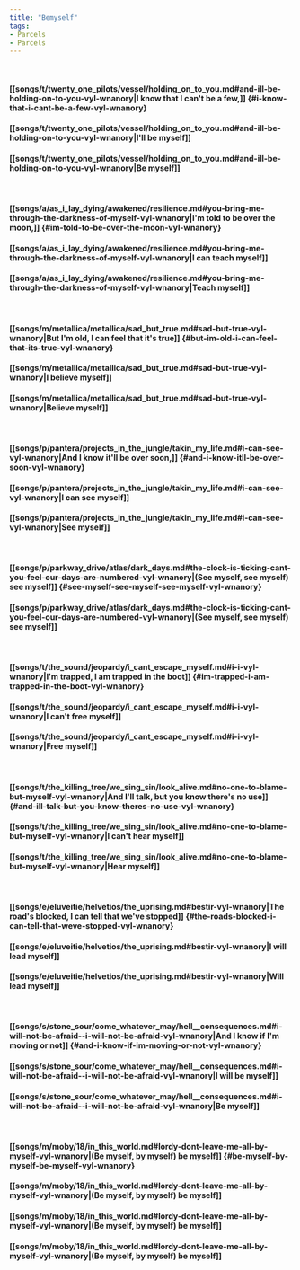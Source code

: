 ```yaml
---
title: "Bemyself"
tags:
- Parcels
- Parcels
---
```

&nbsp;
#### [[songs/t/twenty_one_pilots/vessel/holding_on_to_you.md#and-ill-be-holding-on-to-you-vyl-wnanory|I know that I can't be a few,]] {#i-know-that-i-cant-be-a-few-vyl-wnanory}
#### [[songs/t/twenty_one_pilots/vessel/holding_on_to_you.md#and-ill-be-holding-on-to-you-vyl-wnanory|I'll be myself]]
#### [[songs/t/twenty_one_pilots/vessel/holding_on_to_you.md#and-ill-be-holding-on-to-you-vyl-wnanory|Be myself]]
&nbsp;
#### [[songs/a/as_i_lay_dying/awakened/resilience.md#you-bring-me-through-the-darkness-of-myself-vyl-wnanory|I'm told to be over the moon,]] {#im-told-to-be-over-the-moon-vyl-wnanory}
#### [[songs/a/as_i_lay_dying/awakened/resilience.md#you-bring-me-through-the-darkness-of-myself-vyl-wnanory|I can teach myself]]
#### [[songs/a/as_i_lay_dying/awakened/resilience.md#you-bring-me-through-the-darkness-of-myself-vyl-wnanory|Teach myself]]
&nbsp;
#### [[songs/m/metallica/metallica/sad_but_true.md#sad-but-true-vyl-wnanory|But I'm old, I can feel that it's true]] {#but-im-old-i-can-feel-that-its-true-vyl-wnanory}
#### [[songs/m/metallica/metallica/sad_but_true.md#sad-but-true-vyl-wnanory|I believe myself]]
#### [[songs/m/metallica/metallica/sad_but_true.md#sad-but-true-vyl-wnanory|Believe myself]]
&nbsp;
#### [[songs/p/pantera/projects_in_the_jungle/takin_my_life.md#i-can-see-vyl-wnanory|And I know it'll be over soon,]] {#and-i-know-itll-be-over-soon-vyl-wnanory}
#### [[songs/p/pantera/projects_in_the_jungle/takin_my_life.md#i-can-see-vyl-wnanory|I can see myself]]
#### [[songs/p/pantera/projects_in_the_jungle/takin_my_life.md#i-can-see-vyl-wnanory|See myself]]
&nbsp;
#### [[songs/p/parkway_drive/atlas/dark_days.md#the-clock-is-ticking-cant-you-feel-our-days-are-numbered-vyl-wnanory|(See myself, see myself) see myself]] {#see-myself-see-myself-see-myself-vyl-wnanory}
#### [[songs/p/parkway_drive/atlas/dark_days.md#the-clock-is-ticking-cant-you-feel-our-days-are-numbered-vyl-wnanory|(See myself, see myself) see myself]]
&nbsp;
#### [[songs/t/the_sound/jeopardy/i_cant_escape_myself.md#i-i-vyl-wnanory|I'm trapped, I am trapped in the boot]] {#im-trapped-i-am-trapped-in-the-boot-vyl-wnanory}
#### [[songs/t/the_sound/jeopardy/i_cant_escape_myself.md#i-i-vyl-wnanory|I can't free myself]]
#### [[songs/t/the_sound/jeopardy/i_cant_escape_myself.md#i-i-vyl-wnanory|Free myself]]
&nbsp;
#### [[songs/t/the_killing_tree/we_sing_sin/look_alive.md#no-one-to-blame-but-myself-vyl-wnanory|And I'll talk, but you know there's no use]] {#and-ill-talk-but-you-know-theres-no-use-vyl-wnanory}
#### [[songs/t/the_killing_tree/we_sing_sin/look_alive.md#no-one-to-blame-but-myself-vyl-wnanory|I can't hear myself]]
#### [[songs/t/the_killing_tree/we_sing_sin/look_alive.md#no-one-to-blame-but-myself-vyl-wnanory|Hear myself]]
&nbsp;
#### [[songs/e/eluveitie/helvetios/the_uprising.md#bestir-vyl-wnanory|The road's blocked, I can tell that we've stopped]] {#the-roads-blocked-i-can-tell-that-weve-stopped-vyl-wnanory}
#### [[songs/e/eluveitie/helvetios/the_uprising.md#bestir-vyl-wnanory|I will lead myself]]
#### [[songs/e/eluveitie/helvetios/the_uprising.md#bestir-vyl-wnanory|Will lead myself]]
&nbsp;
#### [[songs/s/stone_sour/come_whatever_may/hell__consequences.md#i-will-not-be-afraid--i-will-not-be-afraid-vyl-wnanory|And I know if I'm moving or not]] {#and-i-know-if-im-moving-or-not-vyl-wnanory}
#### [[songs/s/stone_sour/come_whatever_may/hell__consequences.md#i-will-not-be-afraid--i-will-not-be-afraid-vyl-wnanory|I will be myself]]
#### [[songs/s/stone_sour/come_whatever_may/hell__consequences.md#i-will-not-be-afraid--i-will-not-be-afraid-vyl-wnanory|Be myself]]
&nbsp;
#### [[songs/m/moby/18/in_this_world.md#lordy-dont-leave-me-all-by-myself-vyl-wnanory|(Be myself, by myself) be myself]] {#be-myself-by-myself-be-myself-vyl-wnanory}
#### [[songs/m/moby/18/in_this_world.md#lordy-dont-leave-me-all-by-myself-vyl-wnanory|(Be myself, by myself) be myself]]
#### [[songs/m/moby/18/in_this_world.md#lordy-dont-leave-me-all-by-myself-vyl-wnanory|(Be myself, by myself) be myself]]
#### [[songs/m/moby/18/in_this_world.md#lordy-dont-leave-me-all-by-myself-vyl-wnanory|(Be myself, by myself) be myself]]
